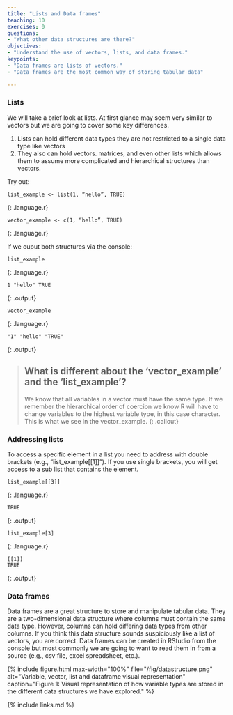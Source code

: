 ```yaml
---
title: "Lists and Data frames"
teaching: 10
exercises: 0
questions:
- "What other data structures are there?"
objectives:
- "Understand the use of vectors, lists, and data frames."
keypoints:
- "Data frames are lists of vectors."
- "Data frames are the most common way of storing tabular data"

---
```


### Lists

We will take a brief look at lists. At first glance may seem very similar to vectors but we are going to cover some key differences. 
1. Lists can hold different data types they are not restricted to a single data type like vectors
2. They also can hold vectors. matrices, and even other lists which allows them to assume more complicated and hierarchical structures than vectors.  

Try out: 

```
list_example <- list(1, “hello”, TRUE) 
```
{: .language.r}

```
vector_example <- c(1, “hello”, TRUE) 
```
{: .language.r}

If we ouput both structures via the console:

```
list_example
```
{: .language.r}

```
1 "hello" TRUE
```
{: .output}
```
vector_example
```
{: .language.r}

```
"1" "hello" "TRUE"
```
{: .output}



> ## What is different about the ‘vector_example’ and the ‘list_example’?  
> We know that all variables in a vector must have the same type. If we remember the hierarchical order of coercion we know R will have to change variables to the highest variable type, in this case character. This is what we see in the vector_example.
{: .callout}

### Addressing lists

To access a specific element in a list you need to address with double brackets (e.g., “list_example\[\[1\]\]”). If you use single brackets, you will get access to a sub list that contains the element. 

```
list_example[[3]]
```
{: .language.r}

```
TRUE
```
{: .output}

```
list_example[3]
```
{: .language.r}

```
[[1]]
TRUE
```
{: .output}


### Data frames

Data frames are a great structure to store and manipulate tabular data. They are a two-dimensional data structure where columns must contain the same data type. However, columns can hold differing data types from other columns. If you think this data structure sounds suspiciously like a list of vectors, you are correct. Data frames can be created in RStudio from the console but most commonly we are going to want to read them in from a source (e.g., csv file, excel spreadsheet, etc.).  

{% include figure.html max-width="100%" file="/fig/datastructure.png" 
alt="Variable, vector, list and dataframe visual representation" caption="Figure 1: Visual representation of how variable types are stored in the different data structures we have explored." %}




{% include links.md %}
